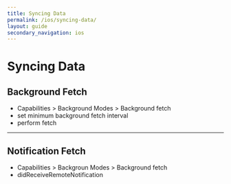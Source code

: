 ```yaml
---
title: Syncing Data
permalink: /ios/syncing-data/
layout: guide
secondary_navigation: ios
---
```


# Syncing Data

## Background Fetch

- Capabilities > Background Modes > Background fetch
- set minimum background fetch interval
- perform fetch

---

## Notification Fetch

- Capabilities > Backgroun Modes > Background fetch
- didReceiveRemoteNotification